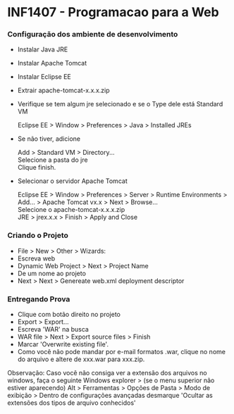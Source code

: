 # INF1407 - Programacao para a Web

### Configuração dos ambiente de desenvolvimento

* Instalar Java JRE
* Instalar Apache Tomcat
* Instalar Eclipse EE
* Extrair apache-tomcat-x.x.x.zip 
* Verifique se tem algum jre selecionado e se o Type dele está Standard VM

  Eclipse EE > Window > Preferences > Java > Installed JREs

* Se não tiver, adicione

  Add > Standard VM > Directory...    
  Selecione a pasta do jre    
  Clique finish.

* Selecionar o servidor Apache Tomcat

  Eclipse EE > Window > Preferences > Server > Runtime Environments > Add... > Apache Tomcat vx.x > Next > Browse...    
  Selecione o apache-tomcat-x.x.x.zip   
  JRE > jrex.x.x > Finish > Apply and Close

### Criando o Projeto

* File > New > Other > Wizards:   
* Escreva web   
* Dynamic Web Project > Next > Project Name   
* De um nome ao projeto   
* Next > Next > Genereate web.xml deployment descriptor

### Entregando Prova
* Clique com botão direito no projeto  
* Export > Export...  
* Escreva 'WAR' na busca  
* WAR file > Next > Export source files > Finish  
* Marcar 'Overwrite existing file'.  
* Como você não pode mandar por e-mail formatos .war, clique no nome do arquivo e altere de xxx.war para xxx.zip.


Observação: Caso você não consiga ver a extensão dos arquivos no windows, faça o seguinte
Windows explorer > (se o menu superior não estiver aparecendo) Alt > Ferramentas > Opções de Pasta > Modo de exibição >
Dentro de configurações avançadas desmarque 'Ocultar as extensões dos tipos de arquivo conhecidos'
